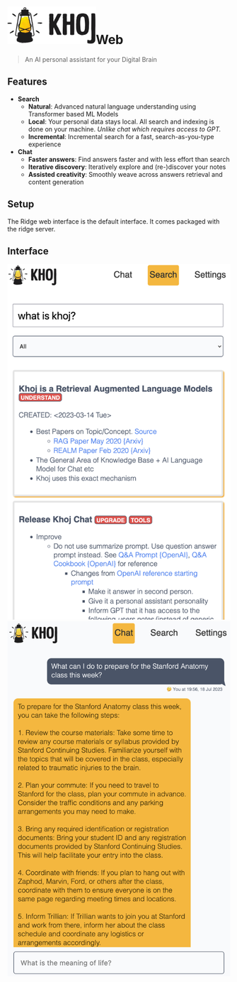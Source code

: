 <h1><img src="./assets/ridge-logo-sideways.svg" width="200" alt="Ridge Logo">Web</h1>

> An AI personal assistant for your Digital Brain

## Features
- **Search**
  - **Natural**: Advanced natural language understanding using Transformer based ML Models
  - **Local**: Your personal data stays local. All search and indexing is done on your machine. *Unlike chat which requires access to GPT.*
  - **Incremental**: Incremental search for a fast, search-as-you-type experience
- **Chat**
  - **Faster answers**: Find answers faster and with less effort than search
  - **Iterative discovery**: Iteratively explore and (re-)discover your notes
  - **Assisted creativity**: Smoothly weave across answers retrieval and content generation

## Setup
The Ridge web interface is the default interface. It comes packaged with the ridge server.

## Interface
![](./assets/ridge_search_on_web.png ':size=400px')
![](./assets/ridge_chat_on_web.png ':size=400px')
